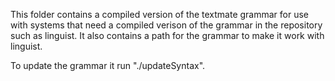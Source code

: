 This folder contains a compiled version of the textmate grammar for use with systems that need a compiled verison of the grammar in the repository such as linguist.
It also contains a path for the grammar to make it work with linguist.


To update the grammar it run "./updateSyntax".